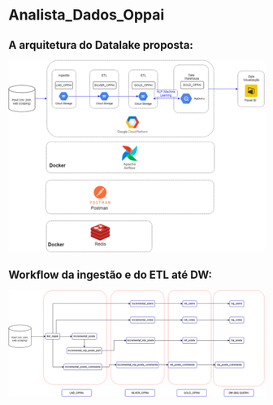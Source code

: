 # Analista_Dados_Oppai
## A arquitetura do Datalake proposta:
![Texto Alternativo](Arquitetura_GCP.png)
## Workflow da ingestão e do ETL até DW:
![Texto Alternativo](DAGS_workflows.drawio.png)

